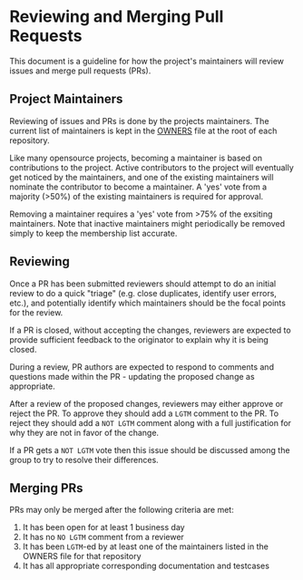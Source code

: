 # Reviewing and Merging Pull Requests

This document is a guideline for how the project's maintainers will review 
issues and merge pull requests (PRs).

## Project Maintainers

Reviewing of issues and PRs is done by the projects maintainers. The current
list of maintainers is kept in the [OWNERS](OWNERS) file at the root of
each repository.

Like many opensource projects, becoming a maintainer is based on contributions
to the project. Active contributors to the project will eventually get noticed
by the maintainers, and one of the existing maintainers will nominate the
contributor to become a maintainer.  A 'yes' vote from a majority (>50%) of
the existing maintainers is required for approval.

Removing a maintainer requires a 'yes' vote from >75% of the exsiting
maintainers. Note that inactive maintainers might periodically be removed
simply to keep the membership list accurate.

## Reviewing

Once a PR has been submitted reviewers should attempt to do an initial review
to do a quick "triage" (e.g. close duplicates, identify user errors, etc.),
and potentially identify which maintainers should be the focal points for the
review.

If a PR is closed, without accepting the changes, reviewers are expected
to provide sufficient feedback to the originator to explain why it is being
closed.

During a review, PR authors are expected to respond to comments and questions
made within the PR - updating the proposed change as appropriate.

After a review of the proposed changes, reviewers may either approve
or reject the PR. To approve they should add a `LGTM` comment to the
PR. To reject they should add a `NOT LGTM` comment along with a full
justification for why they are not in favor of the change.

If a PR gets a `NOT LGTM` vote then this issue should be discussed among
the group to try to resolve their differences.

## Merging PRs

PRs may only be merged after the following criteria are met:

1. It has been open for at least 1 business day
1. It has no `NO LGTM` comment from a reviewer
1. It has been `LGTM`-ed by at least one of the maintainers listed in
   the OWNERS file for that repository
1. It has all appropriate corresponding documentation and testcases

